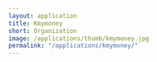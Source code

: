 ```yaml
---
layout: application
title: Kmymoney
short: Organization
image: /applications/thumb/kmymoney.jpg
permalink: "/applications/kmymoney/"
---
```

